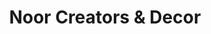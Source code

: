 ---
title: "Noor Creators & Decor"
url: /karachi/noor-creators-and-decor/
shop: interior decoration
---